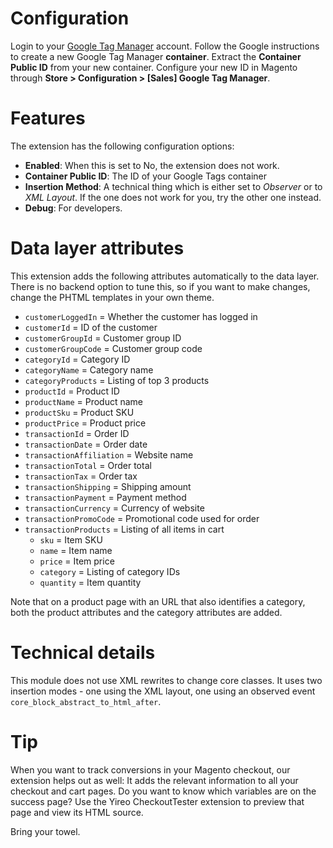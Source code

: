 # Configuration
Login to your [Google Tag Manager](http://www.google.com/tagmanager/) account. Follow the Google instructions to
create a new Google Tag Manager **container**. Extract the **Container Public ID** from your new container. Configure
your new ID in Magento through **Store > Configuration > [Sales] Google Tag Manager**.

# Features
The extension has the following configuration options:

- **Enabled**: When this is set to No, the extension does not work.
- **Container Public ID**: The ID of your Google Tags container
- **Insertion Method**: A technical thing which is either set to *Observer* or to *XML Layout*. If the one does not work for you, try the other one instead.
- **Debug**: For developers.

# Data layer attributes
This extension adds the following attributes automatically to the data layer. There is no backend option to tune this, so if you want to make changes, change the PHTML templates in your own theme.

- `customerLoggedIn` = Whether the customer has logged in
- `customerId` = ID of the customer
- `customerGroupId` = Customer group ID
- `customerGroupCode` = Customer group code
- `categoryId` = Category ID
- `categoryName` = Category name
- `categoryProducts` = Listing of top 3 products
- `productId` = Product ID
- `productName` = Product name
- `productSku` = Product SKU
- `productPrice` = Product price
- `transactionId` = Order ID
- `transactionDate` = Order date
- `transactionAffiliation` = Website name
- `transactionTotal` = Order total
- `transactionTax` = Order tax
- `transactionShipping` = Shipping amount
- `transactionPayment` = Payment method
- `transactionCurrency` = Currency of website
- `transactionPromoCode` = Promotional code used for order
- `transactionProducts` = Listing of all items in cart
    - `sku` = Item SKU
    - `name` = Item name
    - `price` = Item price
    - `category` = Listing of category IDs
    - `quantity` = Item quantity

Note that on a product page with an URL that also identifies a category, both the product attributes and the category attributes are added.

# Technical details
This module does not use XML rewrites to change core classes. It uses two insertion modes - one using the XML layout, one using an observed event `core_block_abstract_to_html_after`.

# Tip
When you want to track conversions in your Magento checkout, our extension helps out as well: It adds the relevant information to all your checkout and cart pages. Do you want to know which variables are on the success page? Use the Yireo CheckoutTester extension to preview that page and view its HTML source.

Bring your towel.
